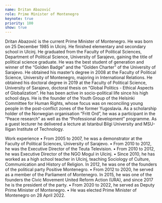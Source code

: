 ```yaml
---
name: Dritan Abazović
role: Prime Minister of Montenegro
keynote: true
priority: 100
show: true
---
```


Dritan Abazović is the current Prime Minister of Montenegro. He was born on 25 December 1985 in Ulcinj. He finished elementary and secondary school in Ulcinj. He graduated from the Faculty of Political Sciences, Department of Political Science, University of Sarajevo, gaining the title of political science graduate. He was the best student of generation and winner of the “Golden Badge” and the “Golden Charter” of the University of Sarajevo. He obtained his master’s degree in 2008 at the Faculty of Political Science, University of Montenegro, majoring in International Relations. He obtained his doctoral degree in 2019 at the Faculty of Political Science, University of Sarajevo, doctoral thesis on “Global Politics - Ethical Aspects of Globalization”.
He has been active in socio-political life since his high school days. He is the founder of the Youth Group of the Helsinki Committee for Human Rights, whose focus was on reconciling young people in the post-conflict zones of the former Yugoslavia.
As a scholarship holder of the Norwegian organisation “Fritt Ord”, he was a participant in the “Peace research” as well as the “Professional development” programme. As a guest lecturer he delivered a lecture at Istanbul Bilgi University and MSU- Iligan Institute of Technology.

Work experience
• From 2005 to 2007, he was a demonstrator at the Faculty of Political Sciences, University of Sarajevo.
• From 2010 to 2012, he was the Executive Director of the Teuta Television.
• From 2010 to 2012, he was Executive Director of the NGO Mogul in Ulcinj.
• Since 2010, he has worked as a high school teacher in Ulcinj, teaching Sociology of Culture, Communication and History of Religion. In 2012, he was one of the founders of the political party Positive Montenegro.
• From 2012 to 2020, he served as a member of the Parliament of Montenegro. In 2015, he was one of the founders the Civic Movement United Reform Action (URA), and since 2017 he is the president of the party.
• From 2020 to 2022, he served as Deputy Prime Minister of Montenegro.
• He was elected Prime Minister of Montenegro on 28 April 2022.
